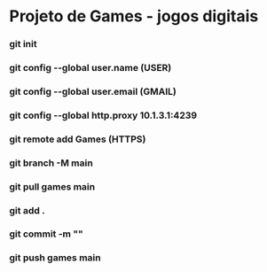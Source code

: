 ﻿# Projeto de Games - jogos digitais

### git init
### git config --global user.name (USER) 
### git config --global user.email (GMAIL)
### git config --global http.proxy 10.1.3.1:4239
### git remote add Games (HTTPS)
### git branch -M main
### git pull games main

### git add .
### git commit -m ""
### git push games main
